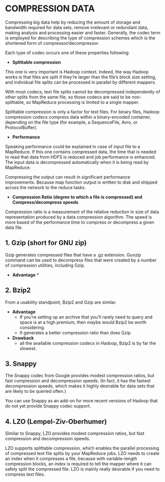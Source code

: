 
# COMPRESSION DATA #

Compressing big data help by reducing the amount of storage and bandwidth required for data sets, remove irrelevant or redundant data, making analysis and processing easier and faster.
Generally, the codec term is employed for describing the type of compression schemes which is the shortened form of compressor/decompressor. 

Each type of codec occurs one of these properties following:

+	__Splittable compression__

This one is very important is Hadoop context. Indeed, the way Hadoop works is that files are split if they’re larger than the file’s block size setting, and individual file splits can be processed in parallel by different mappers.

With most codecs, text file splits cannot be decompressed independently of other splits from the same file, so those codecs are said to be non-splittable, so MapReduce processing is limited to a single mapper. 

Splittable compression is only a factor for text files. For binary files, Hadoop compression codecs compress data within a binary-encoded container, depending on the file type (for example, a SequenceFile, Avro, or ProtocolBuffer).

+	__Performance__

Speaking performance could be explained in case of input file to a MapReduce. If this one contains compressed data, the time that is needed to read that data from HDFS is reduced and job performance is enhanced. The input data is decompressed automatically when it is being read by MapReduce.

Compressing the output can result in significant performance improvements. Because map function output is written to disk and shipped across the network to the reduce tasks.

+	__Compression Ratio (degree to which a file is compressed) and Compress/decompress speeds__

Compression ratio is a measurement of the relative reduction in size of data representation produced by a data compression algorithm.
The speed is more based of the performance time to compress or decompress a given data file. 


## 1. Gzip (short for GNU zip)

 Gzip generates compressed files that have a .gz extension. Gunzip command can be used to decompress files that were created by a number of compression utilities, including Gzip.
   * __Advantage__
      * 

## 2. Bzip2

From a usability standpoint, Bzip2 and Gzip are similar. 

* __Advantage__
   * If you’re setting up an archive that you’ll rarely need to query and space is at a high premium, then maybe would Bzip2 be worth considering.
   * It generates a better compression ratio than does Gzip
* __Drawback__
   * all the available compression codecs in Hadoop, Bzip2 is by far the slowest.
## 3. Snappy

The Snappy codec from Google provides modest compression ratios, but fast compression and decompression speeds. (In fact, it has the fastest decompression speeds, which makes it highly desirable for data sets that are likely to be queried often.)

You can use Snappy as an add-on for more recent versions of Hadoop that do not yet provide Snappy codec support.

## 4. LZO (Lempel-Ziv-Oberhumer)

Similar to Snappy, LZO provides modest compression ratios, but fast compression and decompression speeds. 

LZO supports splittable compression, which enables the parallel processing of compressed text file splits by your MapReduce jobs. LZO needs to create an index when it compresses a file, because with variable-length compression blocks, an index is required to tell the mapper where it can safely split the compressed file. LZO is mainly really desirable if you need to compress text files.
